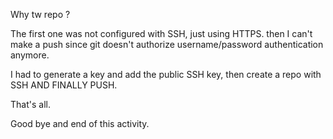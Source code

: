 Why tw repo ? 


The first one was not configured with SSH, just using HTTPS. 
then I can't make a push since git doesn't authorize username/password authentication anymore.

I had to generate a key and add the public SSH key, then create a repo with SSH AND FINALLY PUSH. 

That's all. 

Good bye and end of this activity.